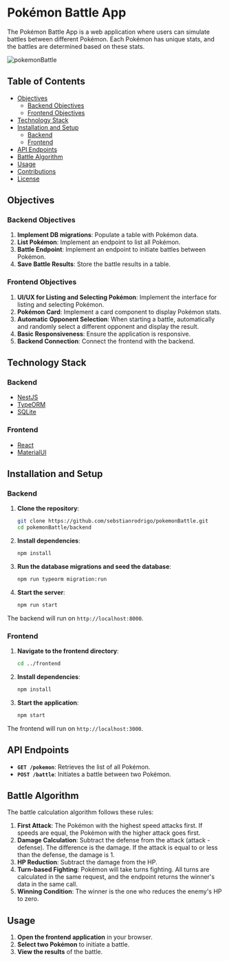 # Pokémon Battle App

The Pokémon Battle App is a web application where users can simulate battles between different Pokémon. Each Pokémon has unique stats, and the battles are determined based on these stats.

![pokemonBattle](https://github.com/user-attachments/assets/39eddd49-dde1-4a19-a1d1-72f0705e4230)

## Table of Contents

- [Objectives](#objectives)
  - [Backend Objectives](#backend-objectives)
  - [Frontend Objectives](#frontend-objectives)
- [Technology Stack](#technology-stack)
- [Installation and Setup](#installation-and-setup)
  - [Backend](#backend)
  - [Frontend](#frontend)
- [API Endpoints](#api-endpoints)
- [Battle Algorithm](#battle-algorithm)
- [Usage](#usage)
- [Contributions](#contributions)
- [License](#license)

## Objectives

### Backend Objectives

1. **Implement DB migrations**: Populate a table with Pokémon data.
2. **List Pokémon**: Implement an endpoint to list all Pokémon.
3. **Battle Endpoint**: Implement an endpoint to initiate battles between Pokémon.
4. **Save Battle Results**: Store the battle results in a table.

### Frontend Objectives

1. **UI/UX for Listing and Selecting Pokémon**: Implement the interface for listing and selecting Pokémon.
2. **Pokémon Card**: Implement a card component to display Pokémon stats.
3. **Automatic Opponent Selection**: When starting a battle, automatically and randomly select a different opponent and display the result.
4. **Basic Responsiveness**: Ensure the application is responsive.
5. **Backend Connection**: Connect the frontend with the backend.

## Technology Stack

### Backend
- [NestJS](https://nestjs.com/)
- [TypeORM](https://typeorm.io/)
- [SQLite](https://www.sqlite.org/index.html)

### Frontend
- [React](https://reactjs.org/)
- [MaterialUI](https://mui.com/)

## Installation and Setup

### Backend

1. **Clone the repository**:
    ```bash
    git clone https://github.com/sebstianrodrigo/pokemonBattle.git
    cd pokemonBattle/backend
    ```

2. **Install dependencies**:
    ```bash
    npm install
    ```

3. **Run the database migrations and seed the database**:
    ```bash
    npm run typeorm migration:run
    ```

4. **Start the server**:
    ```bash
    npm run start
    ```

The backend will run on `http://localhost:8000`.

### Frontend

1. **Navigate to the frontend directory**:
    ```bash
    cd ../frontend
    ```

2. **Install dependencies**:
    ```bash
    npm install
    ```

3. **Start the application**:
    ```bash
    npm start
    ```

The frontend will run on `http://localhost:3000`.

## API Endpoints

- **`GET /pokemon`**: Retrieves the list of all Pokémon.
- **`POST /battle`**: Initiates a battle between two Pokémon.

## Battle Algorithm

The battle calculation algorithm follows these rules:

1. **First Attack**: The Pokémon with the highest speed attacks first. If speeds are equal, the Pokémon with the higher attack goes first.
2. **Damage Calculation**: Subtract the defense from the attack (attack - defense). The difference is the damage. If the attack is equal to or less than the defense, the damage is 1.
3. **HP Reduction**: Subtract the damage from the HP.
4. **Turn-based Fighting**: Pokémon will take turns fighting. All turns are calculated in the same request, and the endpoint returns the winner's data in the same call.
5. **Winning Condition**: The winner is the one who reduces the enemy's HP to zero.

## Usage

1. **Open the frontend application** in your browser.
2. **Select two Pokémon** to initiate a battle.
3. **View the results** of the battle.
